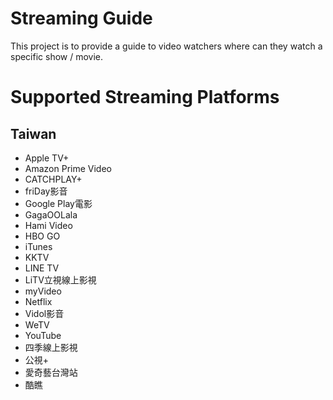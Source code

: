 # Streaming Guide

This project is to provide a guide to video watchers where can they watch a specific show / movie.


# Supported Streaming Platforms
## Taiwan
- Apple TV+
- Amazon Prime Video
- CATCHPLAY+
- friDay影音
- Google Play電影
- GagaOOLala
- Hami Video
- HBO GO
- iTunes
- KKTV
- LINE TV
- LiTV立視線上影視
- myVideo
- Netflix
- Vidol影音
- WeTV
- YouTube
- 四季線上影視
- 公視+
- 愛奇藝台灣站
- 酷瞧





